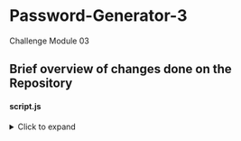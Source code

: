 # Password-Generator-3
Challenge Module 03



## Brief overview of changes done on the Repository
#### script.js
<details>
  <summary>Click to expand</summary> 
- Began with creating starting variables.
  
- Start with if statement that asks about the length of the code, that being 8-128 characters long.
  
- Open 4 window prompts that ask if the user would like uppercase/lowercase/numbers/symbols in their password.
  
- Depending on what they answer yes to, their answer is ran through an elaborate if statement that uses concat to merg arrays together, and a math.random method is used to choose random characters of the arrays.
  
- Furthermore, a for loop and function is used to randomize the password more.
  
- Join() method is used to remove commas, if there are any from the existing "finished" pass.

- Final function creates the password and auto copies it to the user's clipboard on their computer/phone/device.
</details>
